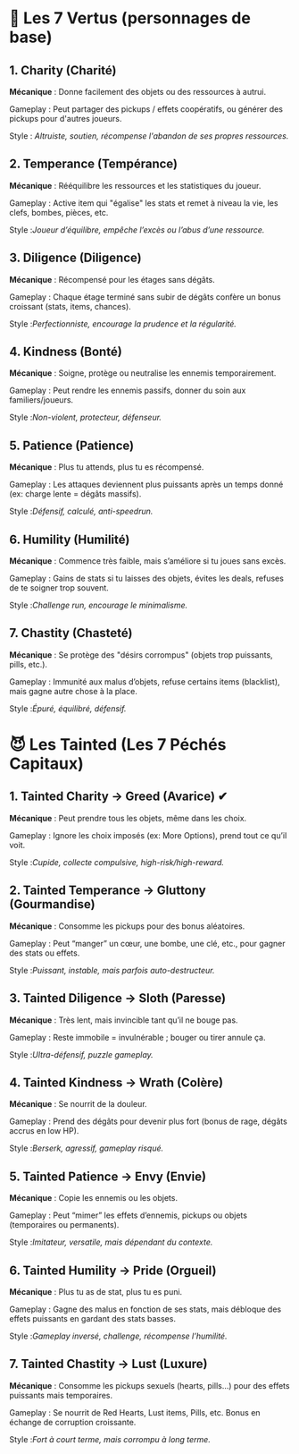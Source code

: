 # 🌟 Les 7 Vertus (personnages de base)

## 1. Charity (Charité)
**Mécanique** : Donne facilement des objets ou des ressources à autrui.

Gameplay : Peut partager des pickups / effets coopératifs, ou générer des pickups pour d'autres joueurs.

Style : *Altruiste, soutien, récompense l'abandon de ses propres ressources.*

## 2. Temperance (Tempérance)
**Mécanique** : Rééquilibre les ressources et les statistiques du joueur.

Gameplay : Active item qui "égalise" les stats et remet à niveau la vie, les clefs, bombes, pièces, etc.

Style :*Joueur d’équilibre, empêche l’excès ou l’abus d’une ressource.*

## 3. Diligence (Diligence)
**Mécanique** : Récompensé pour les étages sans dégâts.

Gameplay : Chaque étage terminé sans subir de dégâts confère un bonus croissant (stats, items, chances).

Style :*Perfectionniste, encourage la prudence et la régularité.*

## 4. Kindness (Bonté)
**Mécanique** : Soigne, protège ou neutralise les ennemis temporairement.

Gameplay : Peut rendre les ennemis passifs, donner du soin aux familiers/joueurs.

Style :*Non-violent, protecteur, défenseur.*

## 5. Patience (Patience)
**Mécanique** : Plus tu attends, plus tu es récompensé.

Gameplay : Les attaques deviennent plus puissants après un temps donné (ex: charge lente = dégâts massifs).

Style :*Défensif, calculé, anti-speedrun.*

## 6. Humility (Humilité)
**Mécanique** : Commence très faible, mais s’améliore si tu joues sans excès.

Gameplay : Gains de stats si tu laisses des objets, évites les deals, refuses de te soigner trop souvent.

Style :*Challenge run, encourage le minimalisme.*

## 7. Chastity (Chasteté)
**Mécanique** : Se protège des "désirs corrompus" (objets trop puissants, pills, etc.).

Gameplay : Immunité aux malus d’objets, refuse certains items (blacklist), mais gagne autre chose à la place.

Style :*Épuré, équilibré, défensif.*



# 😈 Les Tainted (Les 7 Péchés Capitaux)

## 1. Tainted Charity → Greed (Avarice) ✔
**Mécanique** : Peut prendre tous les objets, même dans les choix.

Gameplay : Ignore les choix imposés (ex: More Options), prend tout ce qu’il voit.

Style :*Cupide, collecte compulsive, high-risk/high-reward.*


## 2. Tainted Temperance → Gluttony (Gourmandise)
**Mécanique** : Consomme les pickups pour des bonus aléatoires.

Gameplay : Peut “manger” un cœur, une bombe, une clé, etc., pour gagner des stats ou effets.

Style :*Puissant, instable, mais parfois auto-destructeur.*

## 3. Tainted Diligence → Sloth (Paresse)
**Mécanique** : Très lent, mais invincible tant qu’il ne bouge pas.

Gameplay : Reste immobile = invulnérable ; bouger ou tirer annule ça.

Style :*Ultra-défensif, puzzle gameplay.*

## 4. Tainted Kindness → Wrath (Colère)
**Mécanique** : Se nourrit de la douleur.

Gameplay : Prend des dégâts pour devenir plus fort (bonus de rage, dégâts accrus en low HP).

Style :*Berserk, agressif, gameplay risqué.*

## 5. Tainted Patience → Envy (Envie)
**Mécanique** : Copie les ennemis ou les objets.

Gameplay : Peut “mimer” les effets d’ennemis, pickups ou objets (temporaires ou permanents).

Style :*Imitateur, versatile, mais dépendant du contexte.*

## 6. Tainted Humility → Pride (Orgueil)
**Mécanique** : Plus tu as de stat, plus tu es puni.

Gameplay : Gagne des malus en fonction de ses stats, mais débloque des effets puissants en gardant des stats basses.

Style :*Gameplay inversé, challenge, récompense l’humilité.*

## 7. Tainted Chastity → Lust (Luxure)
**Mécanique** : Consomme les pickups sexuels (hearts, pills...) pour des effets puissants mais temporaires.

Gameplay : Se nourrit de Red Hearts, Lust items, Pills, etc. Bonus en échange de corruption croissante.

Style :*Fort à court terme, mais corrompu à long terme.*